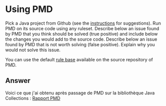 # Using PMD

Pick a Java project from Github (see the [instructions](../sujet.md) for suggestions). Run PMD on its source code using any ruleset. Describe below an issue found by PMD that you think should be solved (true positive) and include below the changes you would add to the source code. Describe below an issue found by PMD that is not worth solving (false positive). Explain why you would not solve this issue.

You can use the default [rule base](https://github.com/pmd/pmd/blob/master/pmd-java/src/main/resources/rulesets/java/quickstart.xml) available on the source repository of PMD.

## Answer

Voici ce que j'ai obtenu après passage de PMD sur la bibliothèque Java Collections : [Rapport PMD](https://github.com/TheKingHydra/VV-ESIR-TP2/edit/main/exercises/Rapport%20PMD.txt)
